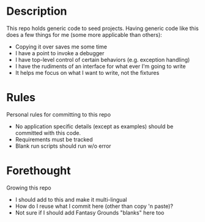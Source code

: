 # Description
This repo holds generic code to seed projects. Having generic code like this does a few things for me (some more applicable than others):
* Copying it over saves me some time
* I have a point to invoke a debugger
* I have top-level control of certain behaviors (e.g. exception handling)
* I have the rudiments of an interface for what ever I'm going to write
* It helps me focus on what I want to write, not the fixtures

# Rules
Personal rules for committing to this repo
* No application specific details (except as examples) should be committed with this code.
* Requirements must be tracked
* Blank run scripts should run w/o error

# Forethought
Growing this repo
* I should add to this and make it multi-lingual
* How do I reuse what I commit here (other than copy 'n paste)?
* Not sure if I should add Fantasy Grounds "blanks" here too
